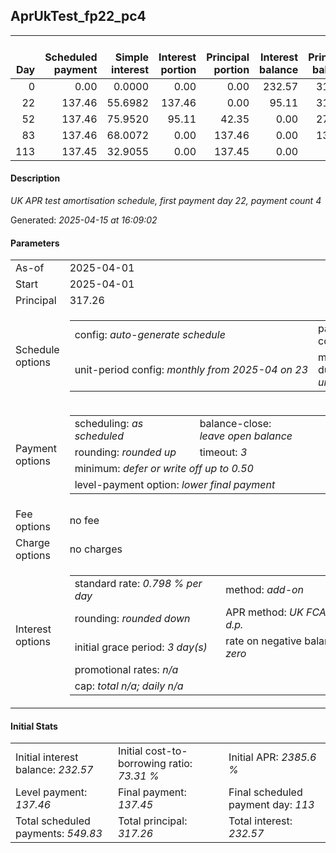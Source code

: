<h2>AprUkTest_fp22_pc4</h2><table><thead style="vertical-align: bottom;"><th style="text-align: right;">Day</th><th style="text-align: right;">Scheduled payment</th><th style="text-align: right;">Simple interest</th><th style="text-align: right;">Interest portion</th><th style="text-align: right;">Principal portion</th><th style="text-align: right;">Interest balance</th><th style="text-align: right;">Principal balance</th><th style="text-align: right;">Total simple interest</th><th style="text-align: right;">Total interest</th><th style="text-align: right;">Total principal</th></thead><tr style="text-align: right;"><td class="ci00">0</td><td class="ci01" style="white-space: nowrap;">0.00</td><td class="ci02">0.0000</td><td class="ci03">0.00</td><td class="ci04">0.00</td><td class="ci05">232.57</td><td class="ci06">317.26</td><td class="ci07">0.0000</td><td class="ci08">0.00</td><td class="ci09">0.00</td></tr><tr style="text-align: right;"><td class="ci00">22</td><td class="ci01" style="white-space: nowrap;">137.46</td><td class="ci02">55.6982</td><td class="ci03">137.46</td><td class="ci04">0.00</td><td class="ci05">95.11</td><td class="ci06">317.26</td><td class="ci07">55.6982</td><td class="ci08">137.46</td><td class="ci09">0.00</td></tr><tr style="text-align: right;"><td class="ci00">52</td><td class="ci01" style="white-space: nowrap;">137.46</td><td class="ci02">75.9520</td><td class="ci03">95.11</td><td class="ci04">42.35</td><td class="ci05">0.00</td><td class="ci06">274.91</td><td class="ci07">131.6502</td><td class="ci08">232.57</td><td class="ci09">42.35</td></tr><tr style="text-align: right;"><td class="ci00">83</td><td class="ci01" style="white-space: nowrap;">137.46</td><td class="ci02">68.0072</td><td class="ci03">0.00</td><td class="ci04">137.46</td><td class="ci05">0.00</td><td class="ci06">137.45</td><td class="ci07">199.6574</td><td class="ci08">232.57</td><td class="ci09">179.81</td></tr><tr style="text-align: right;"><td class="ci00">113</td><td class="ci01" style="white-space: nowrap;">137.45</td><td class="ci02">32.9055</td><td class="ci03">0.00</td><td class="ci04">137.45</td><td class="ci05">0.00</td><td class="ci06">0.00</td><td class="ci07">232.5630</td><td class="ci08">232.57</td><td class="ci09">317.26</td></tr></table><p><h4>Description</h4><i>UK APR test amortisation schedule, first payment day 22, payment count 4</i></p><p>Generated: <i>2025-04-15 at 16:09:02</i></p><h4>Parameters</h4><table><tr><td>As-of</td><td>2025-04-01</td></tr><tr><td>Start</td><td>2025-04-01</td></tr><tr><td>Principal</td><td>317.26</td></tr><tr><td>Schedule options</td><td><table><tr><td>config: <i>auto-generate schedule</i></td><td>payment count: <i>4</i></td></tr><tr><td style="white-space: nowrap;">unit-period config: <i>monthly from 2025-04 on 23</i></td><td>max duration: <i>unlimited</i></td></tr></table></td></tr><tr><td>Payment options</td><td><table><tr><td>scheduling: <i>as scheduled</i></td><td>balance-close: <i>leave&nbsp;open&nbsp;balance</i></td></tr><tr><td>rounding: <i>rounded up</i></td><td>timeout: <i>3</i></td></tr><tr><td colspan='2'>minimum: <i>defer&nbsp;or&nbsp;write&nbsp;off&nbsp;up&nbsp;to&nbsp;0.50</i></td></tr><tr><td colspan='2'>level-payment option: <i>lower&nbsp;final&nbsp;payment</i></td></tr></table></td></tr><tr><td>Fee options</td><td>no fee</td></tr><tr><td>Charge options</td><td>no charges</td></tr><tr><td>Interest options</td><td><table><tr><td>standard rate: <i>0.798 % per day</i></td><td>method: <i>add-on</i></td></tr><tr><td>rounding: <i>rounded down</i></td><td>APR method: <i>UK FCA to 1 d.p.</i></td></tr><tr><td>initial grace period: <i>3 day(s)</i></td><td>rate on negative balance: <i>zero</i></td></tr><tr><td colspan="2">promotional rates: <i><i>n/a</i></i></td></tr><tr><td colspan="2">cap: <i>total <i>n/a</i>; daily <i>n/a</i></td></tr></table></td></tr></table><h4>Initial Stats</h4><table><tr><td>Initial interest balance: <i>232.57</i></td><td>Initial cost-to-borrowing ratio: <i>73.31 %</i></td><td>Initial APR: <i>2385.6 %</i></td></tr><tr><td>Level payment: <i>137.46</i></td><td>Final payment: <i>137.45</i></td><td>Final scheduled payment day: <i>113</i></td></tr><tr><td>Total scheduled payments: <i>549.83</i></td><td>Total principal: <i>317.26</i></td><td>Total interest: <i>232.57</i></td></tr></table>